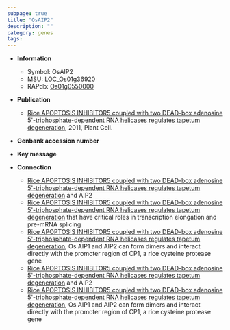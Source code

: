 ```yaml
---
subpage: true
title: "OsAIP2"
description: ""
category: genes
tags: 
---
```


* **Information**  
    + Symbol: OsAIP2  
    + MSU: [LOC_Os01g36920](http://rice.plantbiology.msu.edu/cgi-bin/ORF_infopage.cgi?orf=LOC_Os01g36920)  
    + RAPdb: [Os01g0550000](http://rapdb.dna.affrc.go.jp/viewer/gbrowse_details/irgsp1?name=Os01g0550000)  

* **Publication**  
    + [Rice APOPTOSIS INHIBITOR5 coupled with two DEAD-box adenosine 5'-triphosphate-dependent RNA helicases regulates tapetum degeneration](http://www.ncbi.nlm.nih.gov/pubmed?term=Rice+APOPTOSIS+INHIBITOR5+coupled+with+two+DEAD-box+adenosine+5'-triphosphate-dependent+RNA+helicases+regulates+tapetum+degeneration%5BTitle%5D), 2011, Plant Cell.

* **Genbank accession number**  

* **Key message**  

* **Connection**  
    + [Rice APOPTOSIS INHIBITOR5 coupled with two DEAD-box adenosine 5'-triphosphate-dependent RNA helicases regulates tapetum degeneration](AIP1) and AIP2
    + [Rice APOPTOSIS INHIBITOR5 coupled with two DEAD-box adenosine 5'-triphosphate-dependent RNA helicases regulates tapetum degeneration](SUB2p) that have critical roles in transcription elongation and pre-mRNA splicing
    + [Rice APOPTOSIS INHIBITOR5 coupled with two DEAD-box adenosine 5'-triphosphate-dependent RNA helicases regulates tapetum degeneration](http://www.ncbi.nlm.nih.gov/pubmed?term=Rice+APOPTOSIS+INHIBITOR5+coupled+with+two+DEAD-box+adenosine+5'-triphosphate-dependent+RNA+helicases+regulates+tapetum+degeneration%5BTitle%5D), Os AIP1 and AIP2 can form dimers and interact directly with the promoter region of CP1, a rice cysteine protease gene
    + [Rice APOPTOSIS INHIBITOR5 coupled with two DEAD-box adenosine 5'-triphosphate-dependent RNA helicases regulates tapetum degeneration](AIP1) and AIP2
    + [Rice APOPTOSIS INHIBITOR5 coupled with two DEAD-box adenosine 5'-triphosphate-dependent RNA helicases regulates tapetum degeneration](http://www.ncbi.nlm.nih.gov/pubmed?term=Rice+APOPTOSIS+INHIBITOR5+coupled+with+two+DEAD-box+adenosine+5'-triphosphate-dependent+RNA+helicases+regulates+tapetum+degeneration%5BTitle%5D), Os AIP1 and AIP2 can form dimers and interact directly with the promoter region of CP1, a rice cysteine protease gene



